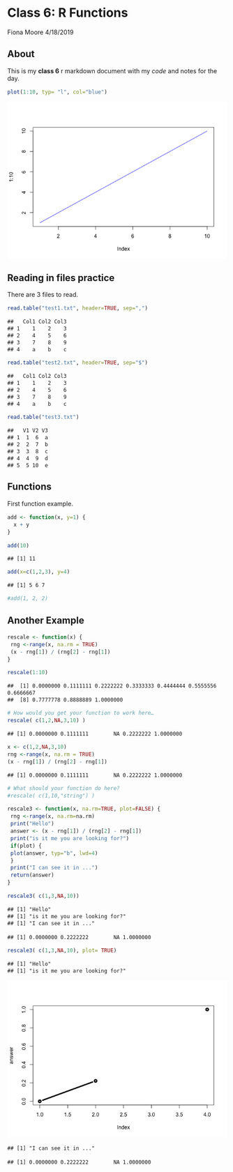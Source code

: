 Class 6: R Functions
================
Fiona Moore
4/18/2019

About
-----

This is my **class 6** r markdown document with my *code* and notes for the day.

``` r
plot(1:10, typ= "l", col="blue")
```

![](Class_6_files/figure-markdown_github/unnamed-chunk-1-1.png)

Reading in files practice
-------------------------

There are 3 files to read.

``` r
read.table("test1.txt", header=TRUE, sep=",")
```

    ##   Col1 Col2 Col3
    ## 1    1    2    3
    ## 2    4    5    6
    ## 3    7    8    9
    ## 4    a    b    c

``` r
read.table("test2.txt", header=TRUE, sep="$")
```

    ##   Col1 Col2 Col3
    ## 1    1    2    3
    ## 2    4    5    6
    ## 3    7    8    9
    ## 4    a    b    c

``` r
read.table("test3.txt")
```

    ##   V1 V2 V3
    ## 1  1  6  a
    ## 2  2  7  b
    ## 3  3  8  c
    ## 4  4  9  d
    ## 5  5 10  e

Functions
---------

First function example.

``` r
add <- function(x, y=1) {
  x + y 
}  
```

``` r
add(10)
```

    ## [1] 11

``` r
add(x=c(1,2,3), y=4)
```

    ## [1] 5 6 7

``` r
#add(1, 2, 2)
```

Another Example
---------------

``` r
rescale <- function(x) {
 rng <-range(x, na.rm = TRUE)
 (x - rng[1]) / (rng[2] - rng[1])
}
```

``` r
rescale(1:10)
```

    ##  [1] 0.0000000 0.1111111 0.2222222 0.3333333 0.4444444 0.5555556 0.6666667
    ##  [8] 0.7777778 0.8888889 1.0000000

``` r
# How would you get your function to work here…
rescale( c(1,2,NA,3,10) )
```

    ## [1] 0.0000000 0.1111111        NA 0.2222222 1.0000000

``` r
x <- c(1,2,NA,3,10)
rng <-range(x, na.rm = TRUE)
(x - rng[1]) / (rng[2] - rng[1])
```

    ## [1] 0.0000000 0.1111111        NA 0.2222222 1.0000000

``` r
# What should your function do here?
#rescale( c(1,10,"string") )
```

``` r
rescale3 <- function(x, na.rm=TRUE, plot=FALSE) {
 rng <-range(x, na.rm=na.rm)
 print("Hello")
 answer <- (x - rng[1]) / (rng[2] - rng[1])
 print("is it me you are looking for?")
 if(plot) {
 plot(answer, typ="b", lwd=4)
 }
 print("I can see it in ...")
 return(answer)
}
```

``` r
rescale3( c(1,3,NA,10))
```

    ## [1] "Hello"
    ## [1] "is it me you are looking for?"
    ## [1] "I can see it in ..."

    ## [1] 0.0000000 0.2222222        NA 1.0000000

``` r
rescale3( c(1,3,NA,10), plot= TRUE)
```

    ## [1] "Hello"
    ## [1] "is it me you are looking for?"

![](Class_6_files/figure-markdown_github/unnamed-chunk-16-1.png)

    ## [1] "I can see it in ..."

    ## [1] 0.0000000 0.2222222        NA 1.0000000
